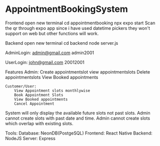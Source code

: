 # AppointmentBookingSystem

Frontend
    open new terminal
    cd appointmentbooking
    npx expo start
    Scan the qr through expo app since i have used datetime pickers they won't support on web but other functions will work. 

Backend 
    open new terminal
    cd backend
    node server.js

AdminLogin: admin@gmail.com
            admin2001

UserLogin: john@gmail.com
           20012001


Features
    Admin: 
       Create appointmentslot
       view appointmentslots
       Delete appointmentslots
       View Booked appointments

    Customer/User:
        View Appointment slots monthlywise
        Book Appointment Slots
        View Booked appointments
        Cancel Appointment

System will only display the available future slots not past slots.
Admin cannot create slots with past date and time.
Admin cannot create slots which overlap with existing slots.


Tools:
    Database: NeonDB(PostgeSQL)
    Frontend: React Native
    Backend: NodeJS
    Server: Express

